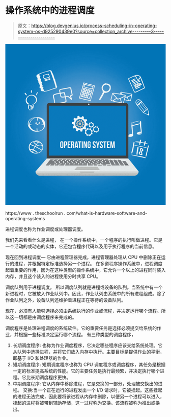 # 操作系统中的进程调度

> 原文：<https://blog.devgenius.io/process-scheduling-in-operating-system-os-d925290439e0?source=collection_archive---------3----------------------->

![](img/14fc7a28206d14de25370ded43dd5037.png)

https://www . theschoolrun . com/what-is-hardware-software-and-operating-systems

进程调度也称为作业调度或处理器调度。

我们先来看看什么是进程，
在一个操作系统中，一个程序的执行叫做进程。它是一个活动的或动态的实体，它还包含程序代码以及用于执行程序的当前信息。

现在回到进程调度—
它由进程管理器完成，进程管理器处理从 CPU 中删除正在运行的进程，并根据特定标准选择另一个进程。
在多道程序操作系统中，进程调度起着重要的作用，因为在这种类型的操作系统中，它允许一个以上的进程同时装入内存，并且这个装入的进程使用分时共享 CPU。

调度队列用于进程调度。
所以调度队列就是进程或设备的队列。当系统中有一个新进程时，它被放入作业队列中。因此，作业队列由系统中的所有进程组成。除了作业队列之外，设备队列还维护着进程正在等待的设备队列。

现在，必须有人能够选择必须由系统执行的作业或流程，并决定运行哪个流程。所以这一切都是由调度程序来完成的。

调度程序是处理进程调度的系统软件。它的重要任务是选择必须提交给系统的作业，并根据一些标准决定运行哪个流程。
有三种类型的调度程序，

1.  长期调度程序:
    也称为作业调度程序，它决定哪些程序应该交给系统处理。它从队列中选择进程，并将它们放入内存中执行。主要目标是提供作业的平衡，即基于 I/O 和处理器的作业。
2.  短期调度程序:
    短期调度程序也称为 CPU 调度程序或调度程序，其任务是根据一定的标准提高系统的性能。它的主要任务是执行最频繁，并决定执行哪个进程。它比长期调度程序更快。
3.  中期调度程序:
    它从内存中移除进程，它是交换的一部分，处理被交换出的进程。
    交换:当一个正在运行的进程发出一个 I/O 请求时，它被挂起。这些挂起的进程无法完成，因此要将该进程从内存中删除，以便另一个进程可以进入，挂起的进程将被带到辅助存储，这一过程称为交换。该流程被称为推出或换出。